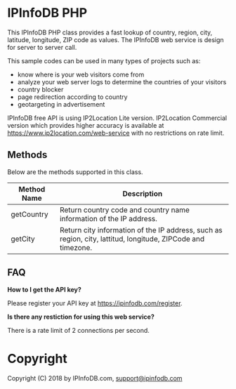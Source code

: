 

IPInfoDB PHP
==============

This IPInfoDB PHP class provides a fast lookup of country, region, city, latitude, longitude, ZIP code as values. The IPInfoDB web service is design for server to server call.

This sample codes can be used in many types of projects such as:

 - know where is your web visitors come from
 - analyze your web server logs to determine the countries of your visitors
 - country blocker
 - page redirection according to country
 - geotargeting in advertisement

IPInfoDB free API is using IP2Location Lite version.  IP2Location Commercial version which provides higher accuracy is available at https://www.ip2location.com/web-service with no restrictions on rate limit.

## Methods
Below are the methods supported in this class.

|Method Name|Description|
|---|---|
|getCountry|Return country code and country name information of the IP address.|
|getCity|Return city information of the IP address, such as region, city, lattitud, longitude, ZIPCode and timezone.|


## FAQ

__How to I get the API key?__

Please register your API key at https://ipinfodb.com/register.



__Is there any restiction for using this web service?__

There is a rate limit of 2 connections per second.



Copyright
=========

Copyright (C) 2018 by IPInfoDB.com, support@ipinfodb.com
